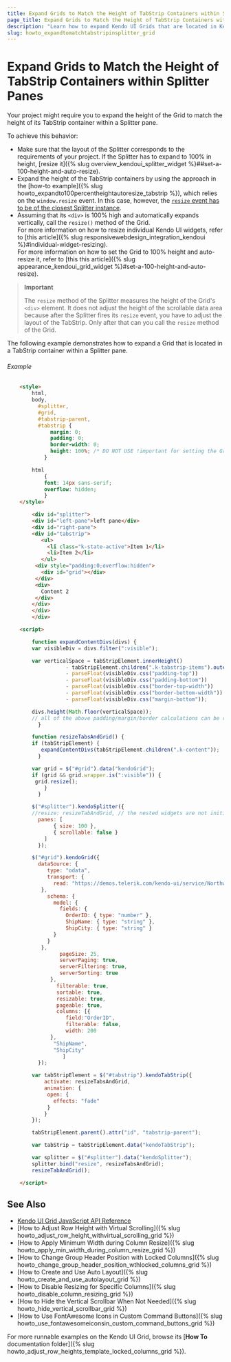 ```yaml
---
title: Expand Grids to Match the Height of TabStrip Containers within Splitter Panes
page_title: Expand Grids to Match the Height of TabStrip Containers within Splitter Panes | Kendo UI Grid
description: "Learn how to expand Kendo UI Grids that are located in Kendo UI TabStrip containers within a Kendo UI Splitter pane."
slug: howto_expandtomatchtabstripinsplitter_grid
---
```


# Expand Grids to Match the Height of TabStrip Containers within Splitter Panes

Your project might require you to expand the height of the Grid to match the height of its TabStrip container within a Splitter pane.

To achieve this behavior:
* Make sure that the layout of the Splitter corresponds to the requirements of your project. If the Splitter has to expand to 100% in height, [resize it]({% slug overview_kendoui_splitter_widget %}##set-a-100-height-and-auto-resize).
* Expand the height of the TabStrip containers by using the approach in the [how-to example]({% slug howto_expandto100percentheightautoresize_tabstrip %}), which relies on the `window.resize` event. In this case, however, the [`resize` event has to be of the closest Splitter instance](http://docs.telerik.com/kendo-ui/api/javascript/ui/splitter#events-resize).
* Assuming that its `<div>` is 100% high and automatically expands vertically, call the `resize()` method of the Grid.   
For more information on how to resize individual Kendo UI widgets, refer to [this article]({% slug responsivewebdesign_integration_kendoui %}#individual-widget-resizing).   
For more information on how to set the Grid to 100% height and auto-resize it, refer to [this this article]({% slug appearance_kendoui_grid_widget %}#set-a-100-height-and-auto-resize).

> **Important**
>
> The `resize` method of the Splitter measures the height of the Grid's `<div>` element. It does not adjust the height of the scrollable data area because after the Splitter fires its `resize` event, you have to adjust the layout of the TabStrip. Only after that can you call the `resize` method of the Grid.

The following example demonstrates how to expand a Grid that is located in a TabStrip container within a Splitter pane.

###### Example

```html
    <style>
        html,
        body,
          #splitter,
          #grid,
          #tabstrip-parent,
          #tabstrip {
              margin: 0;
              padding: 0;
              border-width: 0;
              height: 100%; /* DO NOT USE !important for setting the Grid height! */
            }

        html
            {
            font: 14px sans-serif;
            overflow: hidden;
            }
    </style>

        <div id="splitter">
        <div id="left-pane">left pane</div>
        <div id="right-pane">
        <div id="tabstrip">
           <ul>
             <li class="k-state-active">Item 1</li>
             <li>Item 2</li>
           </ul>
         <div style="padding:0;overflow:hidden">
           <div id="grid"></div>
         </div>
         <div>
           Content 2
         </div>
        </div>
        </div>
        </div>

    <script>

        function expandContentDivs(divs) {
        var visibleDiv = divs.filter(":visible");

        var verticalSpace = tabStripElement.innerHeight()
                   - tabStripElement.children(".k-tabstrip-items").outerHeight()
                   - parseFloat(visibleDiv.css("padding-top"))
                   - parseFloat(visibleDiv.css("padding-bottom"))
                   - parseFloat(visibleDiv.css("border-top-width"))
                   - parseFloat(visibleDiv.css("border-bottom-width"))
                   - parseFloat(visibleDiv.css("margin-bottom"));

        divs.height(Math.floor(verticalSpace));
        // all of the above padding/margin/border calculations can be replaced by a single hard-coded number for improved performance
          }

        function resizeTabsAndGrid() {
        if (tabStripElement) {
           expandContentDivs(tabStripElement.children(".k-content"));
          }

        var grid = $("#grid").data("kendoGrid");
        if (grid && grid.wrapper.is(":visible")) {
         grid.resize();
            }
          }

        $("#splitter").kendoSplitter({
        //resize: resizeTabAndGrid, // the nested widgets are not initialized yet, will attach the handler later
          panes: [
               { size: 100 },
               { scrollable: false }
            ]
          });

        $("#grid").kendoGrid({
          dataSource: {
             type: "odata",
             transport: {
               read: "https://demos.telerik.com/kendo-ui/service/Northwind.svc/Orders"
           },
             schema: {
               model: {
                 fields: {
                   OrderID: { type: "number" },
                   ShipName: { type: "string" },
                   ShipCity: { type: "string" }
               }
             }
           },
                 pageSize: 25,
                 serverPaging: true,
                 serverFiltering: true,
                 serverSorting: true
              },
                filterable: true,
                sortable: true,
                resizable: true,
                pageable: true,
                columns: [{
                   field:"OrderID",
                   filterable: false,
                   width: 200
              },
               "ShipName",
               "ShipCity"
                  ]
          });

        var tabStripElement = $("#tabstrip").kendoTabStrip({
            activate: resizeTabsAndGrid,
            animation: {
             open: {
               effects: "fade"
             }
            }
        });

        tabStripElement.parent().attr("id", "tabstrip-parent");

        var tabStrip = tabStripElement.data("kendoTabStrip");

        var splitter = $("#splitter").data("kendoSplitter");
        splitter.bind("resize", resizeTabsAndGrid);
        resizeTabAndGrid();

    </script>
```

## See Also

* [Kendo UI Grid JavaScript API Reference](/api/javascript/ui/grid)
* [How to Adjust Row Height with Virtual Scrolling]({% slug howto_adjust_row_height_withvirtual_scrolling_grid %})
* [How to Apply Minimum Width during Column Resize]({% slug howto_apply_min_width_during_column_resize_grid %})
* [How to Change Group Header Position with Locked Columns]({% slug howto_change_group_header_position_wthlocked_columns_grid %})
* [How to Create and Use Auto Layout]({% slug howto_create_and_use_autolayout_grid %})
* [How to Disable Resizing for Specific Columns]({% slug howto_disable_column_resizing_grid %})
* [How to Hide the Vertical Scrollbar When Not Needed]({% slug howto_hide_vertical_scrollbar_grid %})
* [How to Use FontAwesome Icons in Custom Command Buttons]({% slug howto_use_fontawesomeiconsin_custom_command_buttons_grid %})

For more runnable examples on the Kendo UI Grid, browse its [**How To** documentation folder]({% slug howto_adjust_row_heights_template_locked_columns_grid %}).
